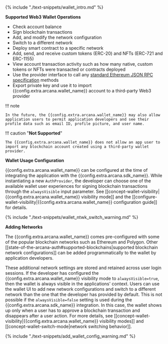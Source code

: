 {% include "./text-snippets/wallet_intro.md" %}

**Supported Web3 Wallet Operations**

* Check account balance
* Sign blockchain transactions
* Add, and modify the network configuration
* Switch to a different network
* Deploy smart contract to a specific network
* Add, send, and receive custom tokens (ERC-20) and NFTs (ERC-721 and ERC-1155)
* View account transaction activity such as how many native, custom tokens or NFTs were transacted or contracts deployed 
* Use the provider interface to call any [standard Ethereum JSON RPC specification](https://ethereum.github.io/execution-apis/api-documentation/) methods
* Export private key and use it to import {{config.extra.arcana.wallet_name}} account to a third-party Web3 provider

!!! note

    In the future, the {{config.extra.arcana.wallet_name}} may also allow application users to permit application developers and see their profile data such as email ID, profile picture, and user name.

!!! caution "**Not Supported**"

    The {{config.extra.arcana.wallet_name}} does not allow an app user to import any blockchain account created using a third-party wallet provider. 

**Wallet Usage Configuration**

{{config.extra.arcana.wallet_name}} can be configured at the time of integrating the application with the {{config.extra.arcana.sdk_name}}. While instantiating a new `AuthProvider`, the developer can choose one of the available wallet user experiences for signing blockchain transactions through the `alwaysVisible` input parameter. See [[concept-wallet-visibility|{{config.extra.arcana.wallet_name}} visibility mode]] and the [[configure-wallet-visibility|{{config.extra.arcana.wallet_name}} configuration guide]] for details.

{% include "./text-snippets/wallet_ntwk_switch_warning.md" %}

**Adding Networks**

The {{config.extra.arcana.wallet_name}} comes pre-configured with some of the popular blockchain networks such as Ethereum and Polygon. Other [[state-of-the-arcana-auth#supported-blockchains|supported blockchain network configurations]] can be added programmatically to the wallet by application developers. 
        
These additional network settings are stored and retained across user login sessions. If the developer has configured the {{config.extra.arcana.wallet_name}} visibility mode to `alwaysVisible=true`, then the wallet is always visible in the applications' context. Users can use the wallet UI to add new network configurations and switch to a different network than the one that the developer has provided by default. This is not possible if the `alwaysVisible=false` setting is used during the {{config.extra.arcana.sdk_name}} integration. In this case, the wallet shows up only when a user has to approve a blockchain transaction and disappears after a user action. For more details, see [[concept-wallet-visibility|{{config.extra.arcana.wallet_name}} visibility modes]] and [[concept-wallet-switch-mode|network switching behavior]].

{% include "./text-snippets/add_wallet_config_warning.md" %}

